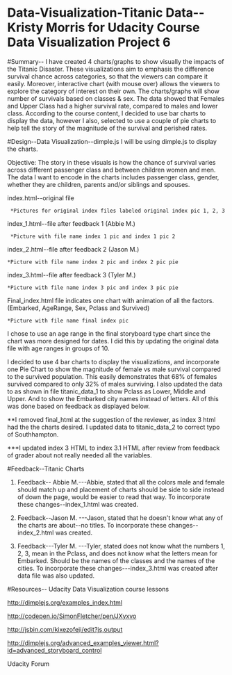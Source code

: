 # Data-Visualization-Titanic Data--Kristy Morris for Udacity Course Data Visualization Project 6


#Summary--
I have created 4 charts/graphs to show visually the impacts of the Titanic Disaster.  These visualizations aim to emphasis the difference survival chance across categories, so that the viewers can compare it easily. Moreover, interactive chart (with mouse over) allows the viewers to explore the category of interest on their own.  The charts/graphs will show number of survivals based on classes & sex.  The data showed that Females and Upper Class had a higher survival rate, compared to males and lower class. According to the course content, I decided to use bar charts to display the data, however I also, selected to use a couple of pie charts to help tell the story of the magnitude of the survival and perished rates.   

#Design--Data Visualization--dimple.js
I will be using dimple.js to display the charts.

Objective: The story in these visuals is how the chance of survival varies across different passenger class and between children women and men. The data I want to encode in the charts includes passenger class, gender, whether they are children, parents and/or siblings and spouses.

index.html--original file

     *Pictures for original index files labeled original index pic 1, 2, 3

index_1.html--file after feedback 1 (Abbie M.)
     
     *Picture with file name index 1 pic and index 1 pic 2

index_2.html--file after feedback 2 (Jason M.)

    *Picture with file name index 2 pic and index 2 pic pie

index_3.html--file after feedback 3 (Tyler M.) 

    *Picture with file name index 3 pic and index 3 pic pie

Final_index.html file indicates one chart with animation of all the factors.  (Embarked, AgeRange, Sex, Pclass and Survived)
   
    *Picture with file name final index pic 

I chose to use an age range in the final storyboard type chart since the chart was more designed for dates.  I did this by updating the original data file with age ranges in groups of 10.

I decided to use 4 bar charts to display the visualizations, and incorporate one Pie Chart to show the magnitude of female vs male survival compared to the survived population.  This easily demonstrates that 68% of females survived compared to only 32% of males surviving.  I also updated the data to as shown in file titanic_data_1 to show Pclass as Lower, Middle and Upper.  And to show the Embarked city names instead of letters.  All of this was done based on feedback as displayed below.

  **I removed final_html at the suggestion of the reviewer, as index 3 html had the the charts desired.  I updated data to titanic_data_2 to correct typo of Southhampton.
  
  ***I updated index 3 HTML to index 3.1 HTML after review from feedback of grader about not really needed all the variables.


#Feedback--Titanic Charts
1) Feedback-- Abbie M.---Abbie, stated that all the colors male and female should match up and placement of charts should be side to side instead of down the page, would be easier to read that way.  To incorporate these changes--index_1.html was created.

2) Feedback--Jason M. ---Jason, stated that he doesn't know what any of the charts are about--no titles.   To incorporate these changes--index_2.html was created.

3) Feedback---Tyler M. ---Tyler, stated does not know what the numbers 1, 2, 3, mean in the Pclass, and does not know what the letters mean for Embarked.  Should be the names of the classes and the names of the cities.  To incorporate these changes---index_3.html was created after data file was also updated.



#Resources--
Udacity Data Visualization course lessons

http://dimplejs.org/examples_index.html

http://codepen.io/SimonFletcher/pen/JXyxvo

http://jsbin.com/kixezofeji/edit?js,output

http://dimplejs.org/advanced_examples_viewer.html?id=advanced_storyboard_control

Udacity Forum







